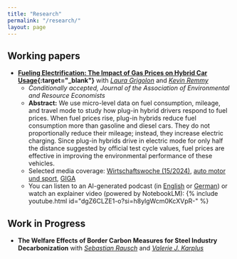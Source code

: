 ```yaml
---
title: "Research"
permalink: "/research/"
layout: page
---
```

## Working papers

* **[Fueling Electrification: The Impact of Gas Prices on Hybrid Car Usage](assets/pdf/20251003_GrigolonParkRemy.pdf){:target="_blank"}** with *[Laura Grigolon](https://sites.google.com/site/lauragrig/home)* and *[Kevin Remmy](http://kevinremmy.com/)*
  * *Conditionally accepted, Journal of the Association of Environmental and Resource Economists*
  * **Abstract:** We use micro-level data on fuel consumption, mileage, and travel mode to study how plug-in hybrid drivers respond to fuel prices. When fuel prices rise, plug-in hybrids reduce fuel consumption more than gasoline and diesel cars. They do not proportionally reduce their mileage; instead, they increase electric charging. Since plug-in hybrids drive in electric mode for only half the distance suggested by official test cycle values, fuel prices are effective in improving the environmental performance of these vehicles.
  * Selected media coverage: [Wirtschaftswoche (15/2024)](https://emagazin.wiwo.de/epaper/wirtschaftswoche-2024-04-05-epa-1271/?interactivelayer=73364), [auto motor und sport](https://www.auto-motor-und-sport.de/verkehr/studie-zur-phev-nutzung-hohe-spritpreise-foerdern-e-kilometer/), [GIGA](https://www.giga.de/news/benzin-zu-teuer-besitzer-von-plug-in-hybriden-denken-um/)
  * You can listen to an AI-generated podcast  (in
    <a href="https://desilentio.com/phev_english.m4a" target="_blank" rel="noopener">English</a>
    or
    <a href="https://desilentio.com/phev_german.m4a" target="_blank" rel="noopener">German</a>)
    or watch an explainer video (powered by NotebookLM):
    {% include youtube.html id="dgZ6CLZE1-o?si=h8ylgWcm0KcXVpR-" %} 

## Work in Progress

* **The Welfare Effects of Border Carbon Measures for Steel Industry Decarbonization** with *[Sebastian Rausch](https://sebastianrausch.com)* and *[Valerie J. Karplus](https://vkarplus.com)*
